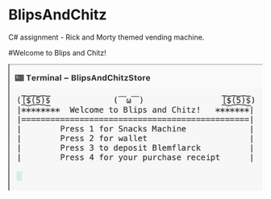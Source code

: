 # BlipsAndChitz
C# assignment - Rick and Morty themed vending machine.








#Welcome to Blips and Chitz! 

![Alt Text](https://github.com/MadosMark/BlipsAndChitz/blob/eb16efbbf540dc189b4f2dd7a0828bd99cb6f161/blipsAndChitz/BlipsAndChitz_VendingMachine/Screenshot%202021-03-30%20at%2011.29.45.png)

